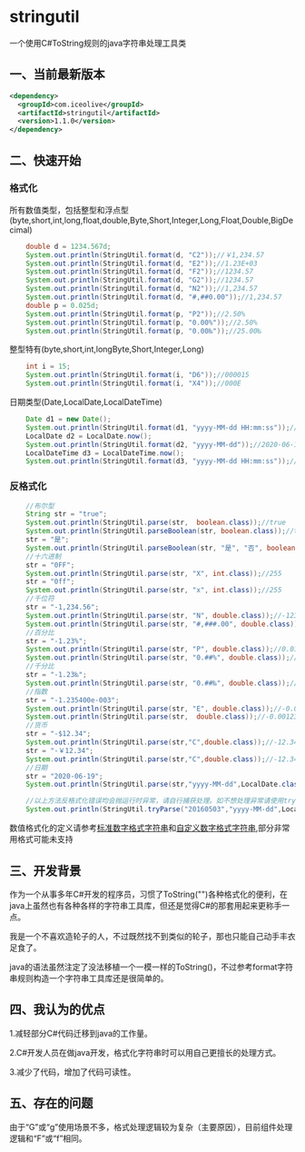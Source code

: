 # stringutil
一个使用C#ToString规则的java字符串处理工具类


## 一、当前最新版本
```xml
<dependency>
  <groupId>com.iceolive</groupId>
  <artifactId>stringutil</artifactId>
  <version>1.1.0</version>
</dependency>
```
## 二、快速开始
### 格式化
所有数值类型，包括整型和浮点型(byte,short,int,long,float,double,Byte,Short,Integer,Long,Float,Double,BigDecimal)
```java
    double d = 1234.567d;
    System.out.println(StringUtil.format(d, "C2"));//￥1,234.57
    System.out.println(StringUtil.format(d, "E2"));//1.23E+03
    System.out.println(StringUtil.format(d, "F2"));//1234.57
    System.out.println(StringUtil.format(d, "G2"));//1234.57
    System.out.println(StringUtil.format(d, "N2"));//1,234.57
    System.out.println(StringUtil.format(d, "#,##0.00"));//1,234.57
    double p = 0.025d;
    System.out.println(StringUtil.format(p, "P2"));//2.50%
    System.out.println(StringUtil.format(p, "0.00%"));//2.50%
    System.out.println(StringUtil.format(p, "0.00‰"));//25.00‰
```
整型特有(byte,short,int,longByte,Short,Integer,Long)
```java
    int i = 15;
    System.out.println(StringUtil.format(i, "D6"));//000015
    System.out.println(StringUtil.format(i, "X4"));//000E
```
日期类型(Date,LocalDate,LocalDateTime)
```java
    Date d1 = new Date();
    System.out.println(StringUtil.format(d1, "yyyy-MM-dd HH:mm:ss"));//2020-06-18 22:40:03
    LocalDate d2 = LocalDate.now();
    System.out.println(StringUtil.format(d2, "yyyy-MM-dd"));//2020-06-18
    LocalDateTime d3 = LocalDateTime.now();
    System.out.println(StringUtil.format(d3, "yyyy-MM-dd HH:mm:ss"));//2020-06-18 22:40:03
```
### 反格式化
```java
    //布尔型
    String str = "true";
    System.out.println(StringUtil.parse(str,  boolean.class));//true
    System.out.println(StringUtil.parseBoolean(str, boolean.class));//true
    str = "是";
    System.out.println(StringUtil.parseBoolean(str, "是", "否", boolean.class));//true
    //十六进制
    str = "0FF";
    System.out.println(StringUtil.parse(str, "X", int.class));//255
    str = "0ff";
    System.out.println(StringUtil.parse(str, "x", int.class));//255
    //千位符
    str = "-1,234.56";
    System.out.println(StringUtil.parse(str, "N", double.class));//-1234.56
    System.out.println(StringUtil.parse(str, "#,###.00", double.class));//-1234.56
    //百分比
    str = "-1.23%";
    System.out.println(StringUtil.parse(str, "P", double.class));//0.0123
    System.out.println(StringUtil.parse(str, "0.##%", double.class));//0.0123
    //千分比
    str = "-1.23‰";
    System.out.println(StringUtil.parse(str, "0.##‰", double.class));//0.00123
    //指数
    str = "-1.235400e-003";
    System.out.println(StringUtil.parse(str, "E", double.class));//-0.0012354
    System.out.println(StringUtil.parse(str,  double.class));//-0.0012354
    //货币
    str = "-$12.34";
    System.out.println(StringUtil.parse(str,"C",double.class));//-12.34
    str = "-￥12.34";
    System.out.println(StringUtil.parse(str,"C",double.class));//-12.34
    //日期
    str = "2020-06-19";
    System.out.println(StringUtil.parse(str,"yyyy-MM-dd",LocalDate.class));//2020-06-19

    //以上方法反格式化错误均会抛运行时异常，请自行捕获处理。如不想处理异常请使用tryParse方法,并提供出错默认值，进行反格式化
    System.out.println(StringUtil.tryParse("20160503","yyyy-MM-dd",LocalDate.now(),LocalDate.class));
```
数值格式化的定义请参考[标准数字格式字符串](https://docs.microsoft.com/zh-cn/dotnet/standard/base-types/standard-numeric-format-strings)和[自定义数字格式字符串](https://docs.microsoft.com/zh-cn/dotnet/standard/base-types/custom-numeric-format-strings),部分非常用格式可能未支持
## 三、开发背景

作为一个从事多年C#开发的程序员，习惯了ToString("")各种格式化的便利，在java上虽然也有各种各样的字符串工具库，但还是觉得C#的那套用起来更称手一点。

我是一个不喜欢造轮子的人，不过既然找不到类似的轮子，那也只能自己动手丰衣足食了。

java的语法虽然注定了没法移植一个一模一样的ToString()，不过参考format字符串规则构造一个字符串工具库还是很简单的。

## 四、我认为的优点
1.减轻部分C#代码迁移到java的工作量。

2.C#开发人员在做java开发，格式化字符串时可以用自己更擅长的处理方式。

3.减少了代码，增加了代码可读性。

## 五、存在的问题
由于“G”或“g”使用场景不多，格式处理逻辑较为复杂（主要原因），目前组件处理逻辑和“F”或“f”相同。
